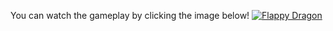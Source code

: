 You can watch the gameplay by clicking the image below!
[![Flappy Dragon](https://github.com/user-attachments/assets/c2ee9058-3531-4f06-834c-0b2878bb91cd)](https://www.youtube.com/watch?v=2Jk0UzysdaU)
